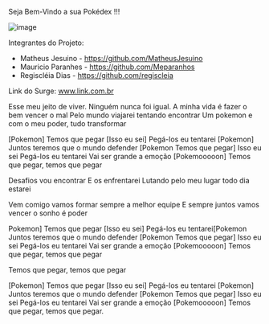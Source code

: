 Seja Bem-Vindo a sua Pokédex !!!

![image](https://user-images.githubusercontent.com/98991478/167328309-5141c8fe-c4c2-47bb-a2c8-e6a26a519183.png)

Integrantes do Projeto: 
- Matheus Jesuino - https://github.com/MatheusJesuino
- Mauricio Paranhes - https://github.com/Meparanhos
- Regiscléia Dias - https://github.com/regiscleia


Link do Surge: www.link.com.br


Esse meu jeito de viver.
Ninguém nunca foi igual.
A minha vida é fazer o bem vencer o mal
Pelo mundo viajarei tentando encontrar
Um pokemon e com o meu poder, tudo transformar

[Pokemon]
Temos que pegar [Isso eu sei]
Pegá-los eu tentarei
[Pokemon]
Juntos teremos que o mundo defender
[Pokemon Temos que pegar]
Isso eu sei
Pegá-los eu tentarei
Vai ser grande a emoção
[Pokemooooon]
Temos que pegar, temos que pegar

Desafios vou encontrar
E os enfrentarei
Lutando pelo meu lugar todo dia estarei


Vem comigo vamos formar sempre a melhor equipe
E sempre juntos vamos vencer o sonho é poder

Pokemon]
Temos que pegar [Isso eu sei]
Pegá-los eu tentarei[Pokemon
Juntos teremos que o mundo defender
[Pokemon Temos que pegar]
Isso eu sei
Pegá-los eu tentarei
Vai ser grande a emoção
[Pokemooooon]
Temos que pegar, temos que pegar

Temos que pegar, temos que pegar

[Pokemon]
Temos que pegar [Isso eu sei]
Pegá-los eu tentarei
[Pokemon]
Juntos teremos que o mundo defender
[Pokemon Temos que pegar]
Isso eu sei
Pegá-los eu tentarei
Vai ser grande a emoção
[Pokemooooon]
Temos que pegar, temos que pegar.
